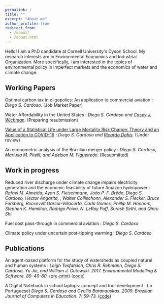 ```yaml
---
permalink: /
title: ""
excerpt: "About me"
author_profile: true
redirect_from: 
  - /about/
  - /about.html
---
```


Hello! I am a PhD candidate at Cornell University's Dyson School. My research interests are in Environmental Economics and Industrial Organization. More specifically, I am interested in the topics of environmental policy in imperfect markets and the economics of water and climate change.


## Working Papers

Optimal carbon tax in oligopolies: An application to commercial aviation
:   _Diego S. Cardoso_. (Job Market Paper)

Water Affordability in the United States
:   _Diego S. Cardoso and [Casey J. Wichman](http://caseyjwichman.com/)_. (Preparing resubmission)

[Value of a Statistical Life under Large Mortality Risk Change: Theory and an Application to COVID-19](https://dscardoso.github.io/research/vsl_large_risk)
:   _Diego S. Cardoso and [Ricardo Dahis](http://www.ricardodahis.com)_. (Under review) 

An econometric analysis of the Brazilian merger policy 
:   _Diego S. Cardoso, Mariusa M. Pitelli, and Adelson M. Figueiredo_. (Resubmitted)

## Work in progress

Reduced river discharge under climate change impairs electricity generation and the economic feasibility of future Amazon hydropower
:   _Rafael M. Almeida, Ayan S. Fleischmann, João P. F. Brêda, Diego S. Cardoso, Hector Angarita, , Walter Collischonn, Alexander S. Flecker, Bruce Forsberg, Roosevelt García-Villacorta, Carla Gomes, Phillip M. Hannam, Stephen K. Hamilton, Rodrigo Paiva, N. LeRoy Poff, Suresh Sethi, and Qinru Shi_

Fuel cost pass-through in commercial aviation
:   _Diego S. Cardoso_

Climate policy under uncertain post-tipping warming
:   _Diego S. Cardoso_


## Publications

An agent-based platform for the study of watersheds as coupled natural and human systems
:   _Leigh Tesfatsion, Chris R. Rehmann, Diego S. Cardoso, Yu Jie, and William J. Gutowski. 2017. Environmental Modelling & Software. 89: 40-60._ ([pre-print](http://dscardoso.github.io/files/papers/WACCShedPlatform.Preprint.pdf)) ([code](https://bitbucket.org/waccproject/waccshedsoftwareplatform/overview))

A Digital Notebook in school laptops: concept and tool development 
:   (In Portuguese) _Diego S. Cardoso and Cecília Baranauskas. 2009. Brazilian Journal of Computers in Education. 7: 59-73._ ([code](https://code.google.com/archive/p/cadernodigital))

